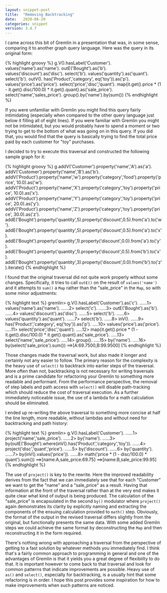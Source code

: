 ```yaml
---
layout: snippet-post
title:  "Removing Backtracking"
date:   2020-06-20
categories: snippet
version: 3.4.7
---
```


I came across this bit of Gremlin in a presentation that was, in some sense, comparing it to another graph query language. Here was the query in its original form:

{% highlight groovy %}
g.V().hasLabel('Customer').
  values('name').as('name').
  outE('Bought').as('b').
  values('discount').as('disc').
  select('b').
  values('quantity').as('quant').
  select('b').
  outV().
  has('Product','category', eq('toy')).as('p').
  values('price').as('price').
  select('price','disc','quant').
  map{it.get().price * (1 - it.get().disc/100.0) * it.get().quant}.as('sale_price').
  select('name','sales_price').
  group().by('name').by(sum()) 
{% endhighlight %}

If you were unfamiliar with Gremlin you might find this query fairly intimidating (especially when compared to the other query language just below it filling all of eight lines). If you were familiar with Gremlin you might not be intimidated, but you would probably have to spend a moment or two trying to get to the bottom of what was going on in this query. If you did that, you would find that the query is basically trying to find the total price paid by each customer for "toy" purchases.

I decided to try to execute this traversal and constructed the following sample graph for it:

{% highlight groovy %}
g.addV('Customer').property('name','A').as('a').
  addV('Customer').property('name','B').as('b').
  addV('Product').property('name','w').property('category','food').property('price', 10.0).as('w').
  addV('Product').property('name','X').property('category','toy').property('price', 10.0).as('x').
  addV('Product').property('name','Y').property('category','toy').property('price', 20.0).as('y').
  addV('Product').property('name','Z').property('category','toy').property('price', 30.0).as('z').
  addE('Bought').property('quantity',5).property('discount',0.5).from('a').to('w').
  addE('Bought').property('quantity',5).property('discount',0.5).from('a').to('x').
  addE('Bought').property('quantity',1).property('discount',0.0).from('a').to('y').
  addE('Bought').property('quantity',1).property('discount',0.5).from('b').to('x').
  addE('Bought').property('quantity',3).property('discount',0.0).from('b').to('z').iterate()
{% endhighlight %}

I found that the original traversal did not quite work properly without some changes. Specifically, it tries to call `outE()` on the result of `values('name')` and it attempts to `sum()` a `Map` rather than the "sale_price" in the `Map`, so with some minor adjustments:

{% highlight text %}
gremlin> g.V().hasLabel('Customer').as('c').
......1>   values('name').as('name').
......2>   select('c').
......3>   outE('Bought').as('b').
......4>   values('discount').as('disc').
......5>   select('b').
......6>   values('quantity').as('quant').
......7>   select('b').
......8>   inV().
......9>   has('Product','category', eq('toy')).as('p').
.....10>   values('price').as('price').
.....11>   select('price','disc','quant').
.....12>   map{it.get().price * (1 - it.get().disc/100.0) * it.get().quant}.as('sale_price').
.....13>   select('name','sale_price').
.....14>   group().
.....15>     by('name').
.....16>     by(select('sale_price').sum()) 
==>[A:69.7500,B:99.9500]
{% endhighlight %}

Those changes made the traversal work, but also made it longer and certainly not any easier to follow. The primary reason for the complexity is the heavy use of `select()` to backtrack into earlier steps of the traversal. More often than not, backtracking is not necessary for writing traversals and is a prime candidate for refactoring your Gremlin to something more readable and performant. From the performance perspective, the removal of step labels and path access with `select()` will disable path-tracking which should reduce the cost of traversal execution. As a further immediately noticeable issue, the use of a lambda for a math calculation should be eliminated.

I ended up re-writing the above traversal to something more concise at half the line length, more readable, without lambdas and without need for backtracking and path history:

{% highlight text %}
gremlin> g.V().hasLabel('Customer').
......1>   project('name','sale_price').
......2>     by('name').
......3>     by(outE('Bought').where(inV().has('Product','category','toy')).
......4>        project('disc','quant','price').
......5>          by('discount').
......6>          by('quantity').
......7>          by(inV().values('price')).
......8>        math('price * (1 - disc/100.0) * quant').sum())
==>[name:A,sale_price:69.75]
==>[name:B,sale_price:99.95]
{% endhighlight %}

The use of `project()` is key to the rewrite. Here the improved readability derives from the fact that we can immediately see that for each "Customer" we want to get the "name" and a "sale_price" as a result. Having that information at the front of the traversal rather than at the very end makes it quite clear what kind of output is being produced. The calculation of the "sale_price" is encapsulated in the second `by()` modulator where `project()` again demonstrates its clarity by explicitly naming and extracting the components of the ensuing calculation provided to `math()` step. Obviously, the format of the output in the revised traversal differs slightly from the original, but functionally presents the same data. With some added Gremlin steps we could achieve the same format by deconstructing the `Map` and then reconstructing it in the form required.

There's nothing wrong with approaching a traversal from the perspective of getting to a fast solution by whatever methods you immediately find. I think that's a fairly common approach to programming in general and one of the advantages of Gremlin is that it yields you a great degree of flexibiilty to do that. It is important however to come back to that traversal and look for common patterns that indicate improvements are possible. Heavy use of `as()` and `select()`, especially for backtracking, is a usually hint that some refactoring is in order. I hope this post provides some inspiration for how to make improvements when such patterns are noticed.



